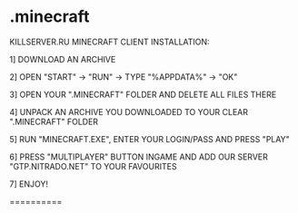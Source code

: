 .minecraft
==========

KILLSERVER.RU MINECRAFT CLIENT INSTALLATION:

1] DOWNLOAD AN ARCHIVE

2] OPEN "START" -> "RUN" -> TYPE "%APPDATA%" -> "OK"

3] OPEN YOUR ".MINECRAFT" FOLDER AND DELETE ALL FILES THERE

4] UNPACK AN ARCHIVE YOU DOWNLOADED TO YOUR CLEAR ".MINECRAFT" FOLDER

5] RUN "MINECRAFT.EXE", ENTER YOUR LOGIN/PASS AND PRESS "PLAY"

6] PRESS "MULTIPLAYER" BUTTON INGAME AND ADD OUR SERVER "GTP.NITRADO.NET" TO YOUR FAVOURITES

7] ENJOY!

==========

